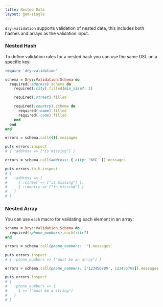 ```yaml
---
title: Nested Data
layout: gem-single
---
```


`dry-validation` supports validation of nested data, this includes both hashes
and arrays as the validation input.

### Nested Hash

To define validation rules for a nested hash you can use the same DSL on a specific key:

``` ruby
require 'dry-validation'

schema = Dry::Validation.Schema do
  required(:address).schema do
    required(:city).filled(min_size?: 3)

    required(:street).filled

    required(:country).schema do
      required(:name).filled
      required(:code).filled
    end
  end
end

errors = schema.call({}).messages

puts errors.inspect
# { :address => ["is missing"] }

errors = schema.call(address: { city: 'NYC' }).messages

puts errors.to_h.inspect
# {
#   :address => [
#     { :street => ["is missing"] },
#     { :country => ["is missing"] }
#   ]
# }
```

### Nested Array

You can use `each` macro for validating each element in an array:

``` ruby
schema = Dry::Validation.Schema do
  required(:phone_numbers).each(:str?)
end

errors = schema.call(phone_numbers: '').messages

puts errors.inspect
# { :phone_numbers => ["must be an array"] }

errors = schema.call(phone_numbers: ['123456789', 123456789]).messages

puts errors.inspect
# {
#   :phone_numbers => {
#     1 => ["must be a string"]
#   }
# }
```
